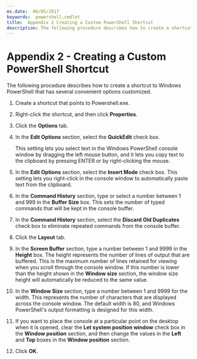 ```yaml
---
ms.date:  06/05/2017
keywords:  powershell,cmdlet
title:  Appendix 2 Creating a Custom PowerShell Shortcut
description: The following procedure describes how to create a shortcut to Windows PowerShell that has several convenient options customized.
---
```

# Appendix 2 - Creating a Custom PowerShell Shortcut

The following procedure describes how to create a shortcut to Windows PowerShell that has several
convenient options customized.

1. Create a shortcut that points to Powershell.exe.

1. Right-click the shortcut, and then click **Properties**.

1. Click the **Options** tab.

1. In the **Edit Options** section, select the **QuickEdit** check box.

    This setting lets you select text in the Windows PowerShell console window by dragging the left
    mouse button, and it lets you copy text to the clipboard by pressing ENTER or by right-clicking
    the mouse.

1. In the **Edit Options** section, select the **Insert Mode** check box. This setting lets you
   right-click in the console window to automatically paste text from the clipboard.

1. In the **Command History** section, type or select a number between 1 and 999 in the **Buffer
   Size** box. This sets the number of typed commands that will be kept in the console buffer.

1. In the **Command History** section, select the **Discard Old Duplicates** check box to eliminate
   repeated commands from the console buffer.

1. Click the **Layout** tab.

1. In the **Screen Buffer** section, type a number between 1 and 9999 in the **Height** box. The
   height represents the number of lines of output that are buffered. This is the maximum number of
   lines retained for viewing when you scroll through the console window. If this number is lower
   than the height shown in the **Window size** section, the window size height will automatically
   be reduced to the same value.

1. In the **Window Size** section, type a number between 1 and 9999 for the width. This represents
    the number of characters that are displayed across the console window. The default width is 80,
    and Windows PowerShell's output formatting is designed for this width.

1. If you want to place the console at a particular point on the desktop when it is opened, clear
    the **Let system position window** check box in the **Window position** section, and then change
    the values in the **Left** and **Top** boxes in the **Window position** section.

1. Click **OK**.
